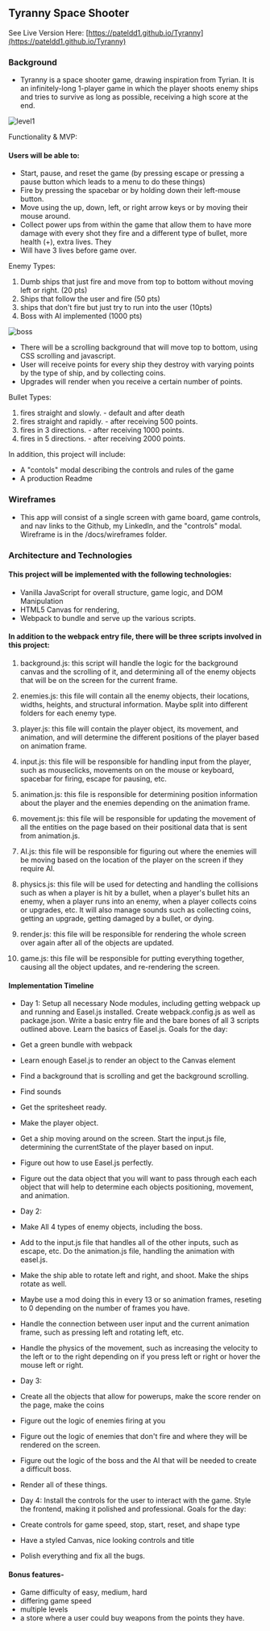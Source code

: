 ## Tyranny Space Shooter
See Live Version Here: [https://pateldd1.github.io/Tyranny](https://pateldd1.github.io/Tyranny)

### Background

* Tyranny is a space shooter game, drawing inspiration from Tyrian. It is an infinitely-long 1-player game in which the player shoots enemy ships and tries to survive as long as possible, receiving a high score at the end.

![level1](/assets/leveldemo.gif)

Functionality & MVP:

#### Users will be able to:

 * Start, pause, and reset the game (by pressing escape or pressing a pause button which leads to a menu to do these things)
 * Fire by pressing the spacebar or by holding down their left-mouse button.
 * Move using the up, down, left, or right arrow keys or by moving their mouse around.
 * Collect power ups from within the game that allow them to have more damage with every shot they fire and a different type of bullet, more health (+), extra lives. They
 * Will have 3 lives before game over.

 Enemy Types:
 1. Dumb ships that just fire and move from top to bottom without moving left or right. (20 pts)
 2. Ships that follow the user and fire (50 pts)
 3. ships that don't fire but just try to run into the user (10pts)
 4. Boss with AI implemented (1000 pts)

 ![boss](/assets/boss.gif)

 * There will be a scrolling background that will move top to bottom, using CSS scrolling and javascript.
 * User will receive points for every ship they destroy with varying points by the type of ship, and by collecting coins.
 * Upgrades will render when you receive a certain number of points.

 Bullet Types:
 1. fires straight and slowly. - default and after death
 2. fires straight and rapidly. - after receiving 500 points.
 3. fires in 3 directions. - after receiving 1000 points.
 4. fires in 5 directions. - after receiving 2000 points.

In addition, this project will include:

* A "contols" modal describing the controls and rules of the game
* A production Readme

### Wireframes

* This app will consist of a single screen with game board, game controls, and nav links to the Github, my LinkedIn, and the "controls" modal. Wireframe is in the /docs/wireframes folder.

### Architecture and Technologies

#### This project will be implemented with the following technologies:

* Vanilla JavaScript for overall structure, game logic, and DOM Manipulation
* HTML5 Canvas for rendering,
* Webpack to bundle and serve up the various scripts.

#### In addition to the webpack entry file, there will be three scripts involved in this project:

1. background.js: this script will handle the logic for the background canvas and the scrolling of it, and determining all of the enemy objects that will be on the screen for the current frame.

2. enemies.js: this file will contain all the enemy objects, their locations, widths, heights, and structural information. Maybe split into different folders for each enemy type.

3. player.js: this file will contain the player object, its movement, and animation, and will determine the different positions of the player based on animation frame.

4. input.js: this file will be responsible for handling input from the player, such as mouseclicks, movements on on the mouse or keyboard, spacebar for firing, escape for pausing, etc.

5. animation.js: this file is responsible for determining position information about the player and the enemies depending on the animation frame.

6. movement.js: this file will be responsible for updating the movement of all the entities on the page based on their positional data that is sent from animation.js.

7. AI.js: this file will be responsible for figuring out where the enemies will be moving based on the location of the player on the screen if they require AI.

8. physics.js: this file will be used for detecting and handling the collisions such as when a player is hit by a bullet, when a player's bullet hits an enemy, when a player runs into an enemy, when a player collects
coins or upgrades, etc. It will also manage sounds such as collecting coins, getting an upgrade, getting damaged by a bullet, or dying.

9. render.js: this file will be responsible for rendering the whole screen over again after all of the objects are updated.

10. game.js: this file will be responsible for putting everything together, causing all the object updates, and re-rendering the screen.

#### Implementation Timeline

* Day 1: Setup all necessary Node modules, including getting webpack up and running and Easel.js installed. Create webpack.config.js as well as package.json. Write a basic entry file and the bare bones of all 3 scripts outlined above. Learn the basics of Easel.js. Goals for the day:

* Get a green bundle with webpack
* Learn enough Easel.js to render an object to the Canvas element
* Find a background that is scrolling and get the background scrolling.
* Find sounds
* Get the spritesheet ready.
* Make the player object.
* Get a ship moving around on the screen. Start the input.js file, determining the currentState of the player based on input.
* Figure out how to use Easel.js perfectly.
* Figure out the data object that you will want to pass through each each object that will help to determine each objects positioning, movement, and animation.


* Day 2:

* Make All 4 types of enemy objects, including the boss.
* Add to the input.js file that handles all of the other inputs, such as escape, etc. Do the animation.js file, handling the animation with easel.js.
* Make the ship able to rotate left and right, and shoot. Make the ships rotate as well.
* Maybe use a mod doing this in every 13 or so animation frames, reseting to 0 depending on the number of frames you have.
* Handle the connection between user input and the current animation frame, such as pressing left and rotating left, etc.
* Handle the physics of the movement, such as increasing the velocity to the left or to the right depending on if you press left or right or hover the mouse left or right.

* Day 3:

* Create all the objects that allow for powerups, make the score render on the page, make the coins
* Figure out the logic of enemies firing at you
* Figure out the logic of enemies that don't fire and where they will be rendered on the screen.
* Figure out the logic of the boss and the AI that will be needed to create a difficult boss.
* Render all of these things.


* Day 4: Install the controls for the user to interact with the game. Style the frontend, making it polished and professional. Goals for the day:

* Create controls for game speed, stop, start, reset, and shape type
* Have a styled Canvas, nice looking controls and title
* Polish everything and fix all the bugs.

#### Bonus features-

* Game difficulty of easy, medium, hard
* differing game speed
* multiple levels
* a store where a user could buy weapons from the points they have.
